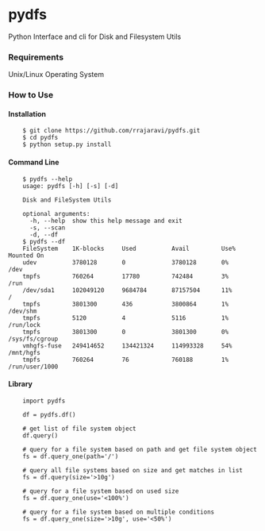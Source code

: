 # pydfs
Python Interface and cli for Disk and Filesystem Utils

### Requirements
Unix/Linux Operating System

### How to Use
#### Installation

        $ git clone https://github.com/rrajaravi/pydfs.git
        $ cd pydfs
        $ python setup.py install

#### Command Line

        $ pydfs --help
        usage: pydfs [-h] [-s] [-d]

        Disk and FileSystem Utils

        optional arguments:
          -h, --help  show this help message and exit
          -s, --scan
          -d, --df
        $ pydfs --df
        FileSystem    1K-blocks     Used          Avail         Use%          Mounted On    
        udev          3780128       0             3780128       0%            /dev          
        tmpfs         760264        17780         742484        3%            /run          
        /dev/sda1     102049120     9684784       87157504      11%           /             
        tmpfs         3801300       436           3800864       1%            /dev/shm      
        tmpfs         5120          4             5116          1%            /run/lock     
        tmpfs         3801300       0             3801300       0%            /sys/fs/cgroup
        vmhgfs-fuse   249414652     134421324     114993328     54%           /mnt/hgfs     
        tmpfs         760264        76            760188        1%            /run/user/1000

#### Library

        import pydfs
        
        df = pydfs.df()
        
        # get list of file system object
        df.query()
        
        # query for a file system based on path and get file system object
        fs = df.query_one(path='/')

        # query all file systems based on size and get matches in list
        fs = df.query(size='>10g')

        # query for a file system based on used size
        fs = df.query_one(use='<100%')
        
        # query for a file system based on multiple conditions
        fs = df.query_one(size='>10g', use='<50%') 
